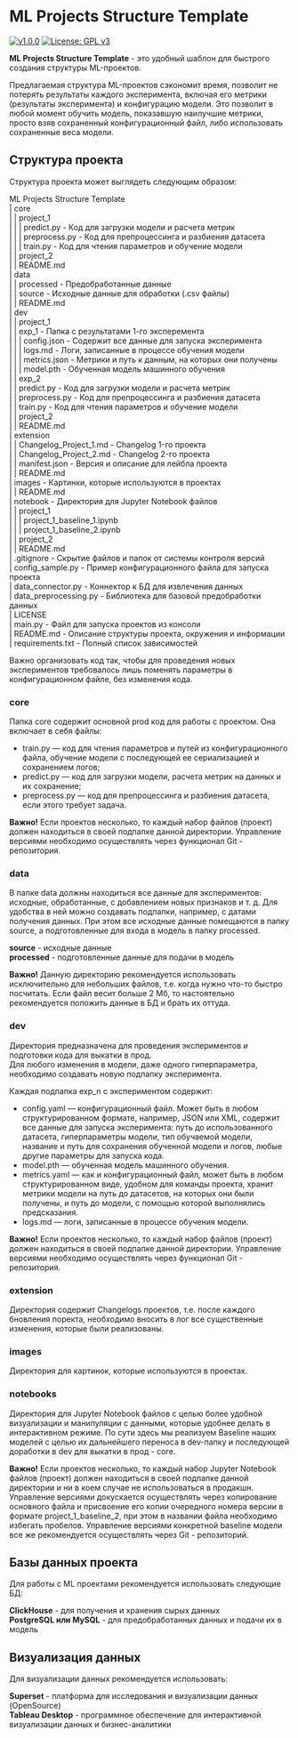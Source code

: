 # ML Projects Structure Template

[![v1.0.0](https://img.shields.io/github/manifest-json/v/chegevarae/inhub?filename=extension%2Fmanifest.json)](https://img.shields.io/github/manifest-json/v/chegevarae/inhub?filename=extension%2Fmanifest.json) [![License: GPL v3](https://img.shields.io/badge/License-GPLv3-blue.svg)](https://www.gnu.org/licenses/gpl-3.0)  

**ML Projects Structure Template** - это удобный шаблон для быстрого создания структуры ML-проектов.   

Предлагаемая структура ML-проектов сэкономит время, позволит не потерять результаты каждого эксперимента, включая его метрики (результаты эксперимента) и конфигурацию модели. Это позволит в любой момент обучить модель, показавшую наилучшие метрики, просто взяв сохраненный конфигурационный файл, либо использовать сохраненные веса модели.  

## Структура проекта  

Структура проекта может выглядеть следующим образом:  

ML Projects Structure Template  
|   core  
|   |   project_1  
|   |   |   predict.py          - Код для загрузки модели и расчета метрик  
|   |   |   preprocess.py       - Код для препроцессинга и разбиения датасета  
|   |   |   train.py            - Код для чтения параметров и обучение модели  
|   |   project_2  
|   |   README.md  
|   data  
|   |   processed               - Предобработанные данные  
|   |   source                  - Исходные данные для обработки (.csv файлы)  
|   |   README.md  
|   dev  
|   |   project_1  
|   |   exp_1                   - Папка с результатами 1-го эксперемента  
|   |   |   config.json         - Содержит все данные для запуска эксперимента  
|   |   |   logs.md             - Логи, записанные в процессе обучения модели  
|   |   |   metrics.json        - Метрики и путь к данным, на которых они получены  
|   |   |   model.pth           - Обученная модель машинного обучения  
|   |   exp_2  
|   |   predict.py              - Код для загрузки модели и расчета метрик  
|   |   preprocess.py           - Код для препроцессинга и разбиения датасета  
|   |   train.py                - Код для чтения параметров и обучение модели  
|   |   project_2  
|   |   README.md  
|   extension  
|   |   Changelog_Project_1.md  - Changelog 1-го проекта  
|   |   Changelog_Project_2.md  - Changelog 2-го проекта  
|   |   manifest.json           - Версия и описание для лейбла проекта  
|   |   README.md  
|   images                      - Картинки, которые используются в проектах  
|   |   README.md  
|   notebook                    - Директория для Jupyter Notebook файлов  
|   |   project_1  
|   |   |   project_1_baseline_1.ipynb  
|   |   |   project_1_baseline_2.ipynb  
|   |   project_2  
|   |   README.md  
|   .gitignore                  - Скрытие файлов и папок от системы контроля версий  
|   config_sample.py            - Пример конфигурационного файла для запуска проекта  
|   data_connector.py           - Коннектор к БД для извлечения данных  
|   data_preprocessing.py       - Библиотека для базовой предобработки данных  
|   LICENSE  
|   main.py                     - Файл для запуска проектов из консоли  
|   README.md                   - Описание структуры проекта, окружения и информации  
|   requirements.txt            - Полный список зависимостей  

Важно организовать код так, чтобы для проведения новых экспериментов требовалось лишь поменять параметры в конфигурационном файле, без изменения кода.  

### core

Папка core содержит основной prod код для работы с проектом. Она включает в себя файлы:  

- train.py — код для чтения параметров и путей из конфигурационного файла, обучение модели с последующей ее сериализацией и сохранением логов;  
- predict.py — код для загрузки модели, расчета метрик на данных и их сохранение;  
- preprocess.py — код для препроцессинга и разбиения датасета, если этого требует задача.  

**Важно!** Если проектов несколько, то каждый набор файлов (проект) должен находиться в своей подпапке данной директории. Управление версиями необходимо осуществлять через функционал Git - репозитория.  

### data

В папке data должны находиться все данные для экспериментов: исходные, обработанные, с добавлением новых признаков и т. д. Для удобства в ней можно создавать подпапки, например, с датами получения данных. При этом все исходные данные помещаются в папку source, а подготовленные для входа в модель в папку processed.  

**source** - исходные данные  
**processed** - подготовленные данные для подачи в модель  

**Важно!** Данную директорию рекомендуется использовать исключительно для небольших файлов, т.е. когда нужно что-то быстро посчитать. Если файл весит больше 2 Мб, то настоятельно рекомендуется положить данные в БД и брать их оттуда.  

### dev

Директория предназначена для проведения экспериментов и подготовки кода для выкатки в прод.  
Для любого изменения в модели, даже одного гиперпараметра, необходимо создавать новую подпапку эксперимента.  

Каждая подпапка exp_n с экспериментом содержит:  

- config.yaml — конфигурационный файл. Может быть в любом структурированном формате, например, JSON или XML, содержит все данные для запуска эксперимента: путь до использованного датасета, гиперпараметры модели, тип обучаемой модели, название и путь для сохранения обученной модели и логов, любые другие параметры для запуска кода.  
- model.pth — обученная модель машинного обучения.  
- metrics.yaml — как и конфигурационный файл, может быть в любом структурированном виде, удобном для команды проекта, хранит метрики модели на путь до датасетов, на которых они были получены, и путь до модели, с помощью которой выполнялись предсказания.  
- logs.md — логи, записанные в процессе обучения модели.  

**Важно!** Если проектов несколько, то каждый набор файлов (проект) должен находиться в своей подпапке данной директории. Управление версиями необходимо осуществлять через функционал Git - репозитория.  

### extension

Директория содержит Changelogs проектов, т.е. после каждого бновления поректа, необходимо вносить в лог все существенные изменения, которые были реализованы.

### images

Директория для картинок, которые используются в проектах.  

### notebooks

Директория для Jupyter Notebook файлов с целью более удобной визуализации и манипуляции с данными, которые удобнее делать в интерактивном режиме. По сути здесь мы реализуем Baseline наших моделей с целью их дальнейшего переноса в dev-папку и последующей доработки в dev для выкатки в прод - core.  

**Важно!** Если проектов несколько, то каждый набор Jupyter Notebook файлов (проект) должен находиться в своей подпапке данной директории и ни в коем случае не использоваться в продакшн. Управление версиями докускается осуществлять через копирование основного файла и присвоение его копии очередного номера версии в формате project_1_baseline_2, при этом в названии файла необходимо избегать пробелов. Управление версиями конкретной baseline модели все же рекомендуется осуществлять через Git - репозиторий.  

## Базы данных проекта

Для работы с ML проектами рекомендуется использовать следующие БД:  

**ClickHouse** - для получения и хранения сырых данных  
**PostgreSQL или MySQL** - для предобработанных данных и подачи их в модель

## Визуализация данных

Для визуализации данных рекомендуется использовать:  

**Superset** - платформа для исследования и визуализации данных (OpenSource)  
**Tableau Desktop** - программное обеспечение для интерактивной визуализации данных и бизнес-аналитики  

